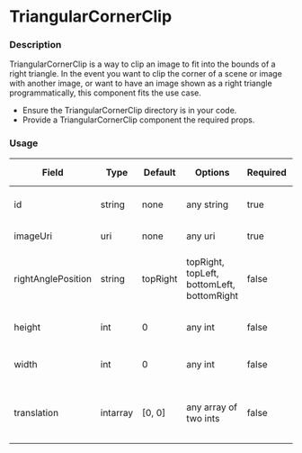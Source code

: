 # TriangularCornerClip

### Description
TriangularCornerClip is a way to clip an image to fit into the bounds of a right triangle. In the event you 
want to clip the corner of a scene or image with another image, or want to have an image shown as a right 
triangle programmatically, this component fits the use case.
 - Ensure the TriangularCornerClip directory is in your code.
 - Provide a TriangularCornerClip component the required props.

### Usage
| Field | Type | Default | Options | Required | Access Permission | Description |
| ----------- | ----------- | ----------- | ----------- | ----------- | ----------- | ----------- |
| id | string | none | any string | true | READ_WRITE | The id of the component. |
| imageUri | uri | none | any uri | true | READ_WRITE | The uri of an image. |
| rightAnglePosition | string | topRight | topRight, topLeft, bottomLeft, bottomRight | false | READ_WRITE | The positioning of the right angle of the triangle. |
| height | int | 0 | any int | false | READ_WRITE | The height of the image |
| width | int | 0 | any int | false | READ_WRITE | The width of the image |
| translation | intarray | [0, 0] | any array of two ints | false | READ_WRITE | The location of the image on the screen. |